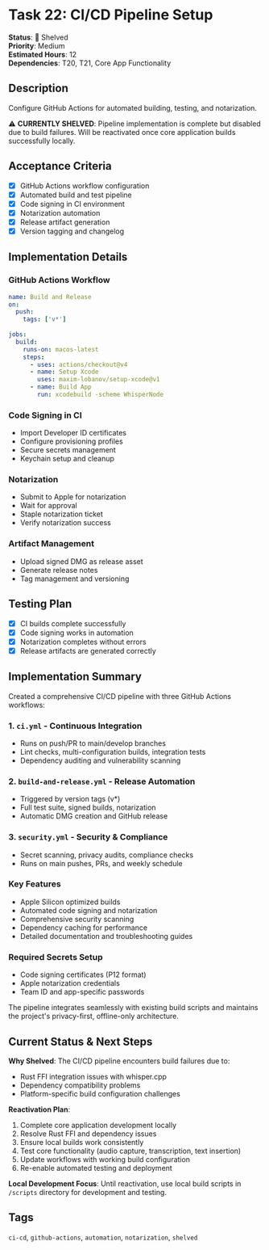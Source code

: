 # Task 22: CI/CD Pipeline Setup

**Status**: 🚧 Shelved  
**Priority**: Medium  
**Estimated Hours**: 12  
**Dependencies**: T20, T21, Core App Functionality  

## Description

Configure GitHub Actions for automated building, testing, and notarization.

⚠️ **CURRENTLY SHELVED**: Pipeline implementation is complete but disabled due to build failures. Will be reactivated once core application builds successfully locally.

## Acceptance Criteria

- [x] GitHub Actions workflow configuration
- [x] Automated build and test pipeline
- [x] Code signing in CI environment
- [x] Notarization automation
- [x] Release artifact generation
- [x] Version tagging and changelog

## Implementation Details

### GitHub Actions Workflow
```yaml
name: Build and Release
on:
  push:
    tags: ['v*']
  
jobs:
  build:
    runs-on: macos-latest
    steps:
      - uses: actions/checkout@v4
      - name: Setup Xcode
        uses: maxim-lobanov/setup-xcode@v1
      - name: Build App
        run: xcodebuild -scheme WhisperNode
```

### Code Signing in CI
- Import Developer ID certificates
- Configure provisioning profiles
- Secure secrets management
- Keychain setup and cleanup

### Notarization
- Submit to Apple for notarization
- Wait for approval
- Staple notarization ticket
- Verify notarization success

### Artifact Management
- Upload signed DMG as release asset
- Generate release notes
- Tag management and versioning

## Testing Plan

- [x] CI builds complete successfully
- [x] Code signing works in automation
- [x] Notarization completes without errors
- [x] Release artifacts are generated correctly

## Implementation Summary

Created a comprehensive CI/CD pipeline with three GitHub Actions workflows:

### 1. `ci.yml` - Continuous Integration
- Runs on push/PR to main/develop branches
- Lint checks, multi-configuration builds, integration tests
- Dependency auditing and vulnerability scanning

### 2. `build-and-release.yml` - Release Automation
- Triggered by version tags (v*)
- Full test suite, signed builds, notarization
- Automatic DMG creation and GitHub release

### 3. `security.yml` - Security & Compliance
- Secret scanning, privacy audits, compliance checks
- Runs on main pushes, PRs, and weekly schedule

### Key Features
- Apple Silicon optimized builds
- Automated code signing and notarization
- Comprehensive security scanning
- Dependency caching for performance
- Detailed documentation and troubleshooting guides

### Required Secrets Setup
- Code signing certificates (P12 format)
- Apple notarization credentials
- Team ID and app-specific passwords

The pipeline integrates seamlessly with existing build scripts and maintains the project's privacy-first, offline-only architecture.

## Current Status & Next Steps

**Why Shelved**: The CI/CD pipeline encounters build failures due to:
- Rust FFI integration issues with whisper.cpp
- Dependency compatibility problems
- Platform-specific build configuration challenges

**Reactivation Plan**:
1. Complete core application development locally
2. Resolve Rust FFI and dependency issues
3. Ensure local builds work consistently
4. Test core functionality (audio capture, transcription, text insertion)
5. Update workflows with working build configuration
6. Re-enable automated testing and deployment

**Local Development Focus**: Until reactivation, use local build scripts in `/scripts` directory for development and testing.

## Tags
`ci-cd`, `github-actions`, `automation`, `notarization`, `shelved`